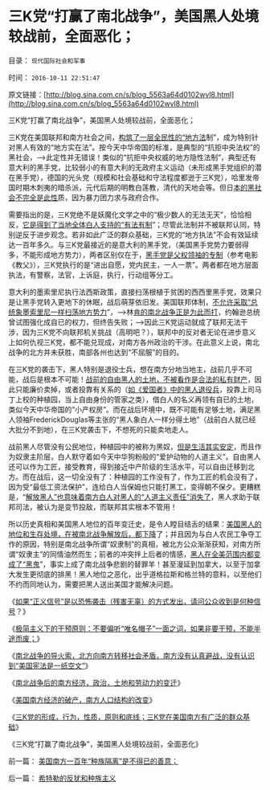 # 三K党“打赢了南北战争”，美国黑人处境较战前，全面恶化；

目录： `现代国际社会和军事` 

时间： `2016-10-11 22:51:47` 

原文链接：[http://blog.sina.com.cn/s/blog_5563a64d0102wvl8.html](http://blog.sina.com.cn/s/blog_5563a64d0102wvl8.html)

三K党“打赢了南北战争”，美国黑人处境较战前，全面恶化；

三K党在美国联邦和南方社会之间，[构筑了一层全民性的“地方法](../../../2010/7/31/法律的内涵是实在法，核心是执行能力.md)制”，成为特别针对黑人有效的“地方实在法”。按今天中华帝国的标准，是典型的“抗拒中央法权”的黑社会，——>此定性并无错误！类似的“抗拒中央权威的地方隐性法制”，典型还有意大利的黑手党，比较弱小的有意大利的无政府主义运动（未形成黑手党组织的潜在黑手党），德国的光头党（规模和社会基础和守法程度都逊于三K党），哈里发帝国时期木刺夷的暗杀派，元代后期的明教白莲教，清代的天地会等。但日[本的黑社会不完全是此性](../../../2014/9/9/黑社会的民生特点，黑社会的“义”，日本的黑社会和日本企业.md)质，因为暴力团力求与政府合作。

需要指出的是，三K党绝不是妖魔化文学之中的“极少数人的无法无天”，恰恰相反，[它是得到了当地全体白人支持的“有法有制](../../../2013/10/7/合法性守恒定理和宣传无效，及法理的概念.md)”；尽管此法制并不被联邦认同，特别逆反于进步观念。若非如此广泛的群众基础，三K党的“地方执法”不会有效延续达一百年多久。与三K党最接近的是意大利的黑手党，（美国黑手党势力要弱得多，不能形成地方势力），两者区别仅在于，[黑手党是父权领袖的专制](../../../2015/7/23/意大利黑手党承传的罗马传统文化.md)（参考电影《教父》），三K党执行的是“进出自愿，党内民主，一人一票”。两者都在地方层面执法，有警察，法官，上诉庭，执行，行动组等分工。

意大利的墨索里尼执行法西斯政策，直接扫荡根植于贫困的西西里黑手党，效果只是让黑手党转入更地下的休眠，战后萌芽依旧发。美国联邦体制，[不允许采取“总统象墨索里尼一样扫荡地方势力](http://darthvad.blog.sohu.com/189376140.html)”，——>林[肯的南北战争正是为此而打](../../../2016/7/17/南北战争前后，林肯政府“马克思主义革命及党国天下”的雏形；.md)，约翰逊总统曾试图强化成自已的权力，但终告失败；——>因此三K党运动就成了联邦无法干涉，因为三K党不向联邦机关挑战（高明吧？），联邦中的反对者无论在进步意义上如何仇视三K党，都不能兑现成，对南方各州政治的干涉。在此意义上说，南北战争的北方并未获胜，南部各州也达到“不屈服”的目的。

在三K党的袭击下，黑人特别是退役士兵，想在南方分地当地主，战前几乎不可能，战后是根本不可能！[战前的自由黑人的土地，不被看作是合法的私有财产](../../../2015/5/14/独立战争英军和南北战争北军中的“黑人解放军团”；.md)，因此只能廉价卖掉，或者投靠有关系的（[如《爱国者》中的黑人退役兵](../../../2008/3/22/《爱国者》后谈北美独立战争的政治经济外交军事史.md)，投靠上司马丁上校的种植园，当上自由身份的管家之类），借白人的名义再领有自已的土地，类似今天中华帝国的“小产权房”。而在战后环境中，既不可能有足够土地，满足黑人领袖FrederickDouglas等主张的“黑人象白人一样分得土地”（战前白人就已经大批分不到地），在三K党袭击下，不想死的只能卖地走人。

战前黑人尽管没有公民地位，种植园中的被称为黑奴，[但是生活其实安定](../../../2016/7/20/南北战争原因不是奴隶制，南方社会远比北方平和；.md)，而且作为奴隶主阶层，白人默守着如今天中华狗粉般的“爱护动物的人道主义”。自由黑人还可以作为工匠，接受教育，得到接近中产阶级的生活水平，可以自由迁移到北方。而在战后，这一切全没有了：种植园的工作没有了，作为工匠的机会没有了，因为受“最低工资法保护”，连给白人当保姆也只能打黑工，变得朝不保夕。更糟糕是，“[解放黑人”也意味着南方白人对黑人的“人道主义责任”消失了](../../../2011/3/30/黑奴“被解放”中的悲剧.md)，黑人求助于联邦司法，被认为是变节投敌，而联邦其实根本不管用！

所以历史真相和美国黑人地位的百年变迁史，是令人瞠目结舌的结果：[美国黑人的地位和生存处境，在被南北战争解放后，都下降](../../../2011/5/4/林肯“解放黑奴，轰走黑鬼”.md)了；并且因为与白人农民工争夺工作的原因，特别是南北战争所谓“奴隶制”的真相，被北方公众渐渐获知，对南方所谓“奴隶主”的同情油然而生；前者的冲突拌上后者的情感，[黑人在全美范围内都变成了“黑鬼](../../../2011/7/17/林肯反对“把黑人留在美国，那怕是作为奴隶”.md)”，事实上成了南北战争悲剧的替罪羊！甚至漫延到加拿大，以至于加拿大发生更彻底的排黑！黑人地位之恶化，出乎道格拉斯和格兰特的意料，以至他们不约而同地认为，需要把黑人送出美国才能解决问题。

《[如果“正义信号”是以恐怖袭击（残害无辜）的方式发出，请问公众收到是何种信号](../../../2016/7/25/恐怖袭击的“正义”和第零法则，无辜者鲜血向公众发出的信号；.md)？》

《[极简主义下的干预原则：不要偏听“唯名帽子”一面之词，如果非要干预，不能半途而废；](../../../2016/7/26/“干涉内政”很难奏效，也不可能是极简要点.md)》

《[南北战争的导火索，北方向南方转移社会矛盾，南方没有认真避战，没有认识到“美国宪法是一纸空文”](../../../2016/7/27/南北战争的原因，在于美国宪法，本质是一纸空文.md)》

《[南北战争后的南方经济，政治，土地和劳动力的变迁](../../../2016/7/28/南北战争后的南方经济，政治，土地和劳动力的变迁；.md)》

《[美国南方经济的破产，南方人口结构的改变](../../../2016/7/29/美国南方经济的破产，人口结构的改变；.md)》

《[三K党的形成，行为，性质，原则和底线；三K党在美国南方有广泛的群众基础](../../../2016/10/10/三K党的形成，行为，性质，原则和底线，及广泛的群众基础.md)》

《三K党“打赢了南北战争”，美国黑人处境较战前，全面恶化》

前一篇： [美国南方一百年“种族隔离”是不得已的善意；](../../../2016/10/12/美国南方一百年“种族隔离”是不得已的善意；.md)

后一篇： [希特勒的反犹和种族主义](../../../2016/9/1/希特勒的反犹和种族主义.md)

